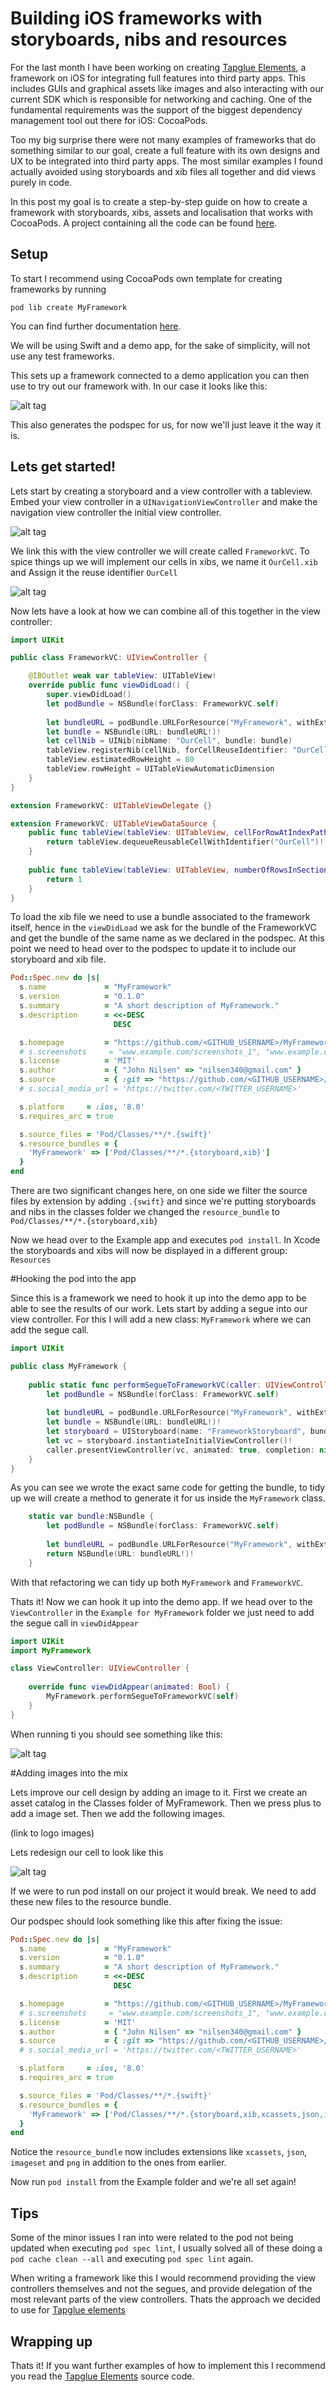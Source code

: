 # Building iOS frameworks with storyboards, nibs and resources

For the last month I have been working on creating [Tapglue Elements](https://github.com/tapglue/elements-ios), a framework on iOS for integrating full features into third party apps. This includes GUIs and graphical assets like images and also interacting with our current SDK which is responsible for networking and caching. One of the fundamental requirements was the support of the biggest dependency management tool out there for iOS: CocoaPods.

Too my big surprise there were not many examples of frameworks that do something similar to our goal, create a full feature with its own designs and UX to be integrated into third party apps. The most similar examples I found actually avoided using storyboards and xib files all together and did views purely in code. 

In this post my goal is to create a step-by-step guide on how to create a framework with storyboards, xibs, assets and localisation that works with CocoaPods. A project containing all the code can be found [here](https://github.com/nilsen340/ios-framework-with-storyboard).

## Setup

To start I recommend using CocoaPods own template for creating frameworks by running

`pod lib create MyFramework`

You can find further documentation [here](https://guides.cocoapods.org/making/using-pod-lib-create.html).

We will be using Swift and a demo app, for the sake of simplicity, will not use any test frameworks.

This sets up a framework connected to a demo application you can then use to try out our framework with. In our case it looks like this:

![alt tag](http://i.imgsafe.org/8b4e5cb.png)

This also generates the podspec for us, for now we'll just leave it the way it is. 

## Lets get started!

Lets start by creating a storyboard and a view controller with a tableview. Embed your view controller in a `UINavigationViewController` and make the navigation view controller the initial view controller.

![alt tag](http://i.imgsafe.org/f0c0d5d.png)

We link this with the view controller we will create  called `FrameworkVC`. To spice things up we will implement our cells in xibs, we name it `OurCell.xib` and Assign it the reuse identifier `OurCell`

![alt tag](http://i.imgsafe.org/2b0f60e.png)

Now lets have a look at how we can combine all of this together in the view controller:

```swift
import UIKit

public class FrameworkVC: UIViewController {

    @IBOutlet weak var tableView: UITableView!
    override public func viewDidLoad() {
        super.viewDidLoad()
        let podBundle = NSBundle(forClass: FrameworkVC.self)
        
        let bundleURL = podBundle.URLForResource("MyFramework", withExtension: "bundle")
        let bundle = NSBundle(URL: bundleURL!)!
        let cellNib = UINib(nibName: "OurCell", bundle: bundle)
        tableView.registerNib(cellNib, forCellReuseIdentifier: "OurCell")
        tableView.estimatedRowHeight = 80
        tableView.rowHeight = UITableViewAutomaticDimension
    }
}

extension FrameworkVC: UITableViewDelegate {}

extension FrameworkVC: UITableViewDataSource {
    public func tableView(tableView: UITableView, cellForRowAtIndexPath indexPath: NSIndexPath) -> UITableViewCell {
        return tableView.dequeueReusableCellWithIdentifier("OurCell")!
    }
    
    public func tableView(tableView: UITableView, numberOfRowsInSection section: Int) -> Int {
        return 1
    }
}
```

To load the xib file we need to use a bundle associated to the framework itself, hence in the `viewDidLoad` we ask for the bundle of the FrameworkVC and get the bundle of the same name as we declared in the podspec. At this point we need to head over to the podspec to update it to include our storyboard and xib file.

```ruby
Pod::Spec.new do |s|
  s.name             = "MyFramework"
  s.version          = "0.1.0"
  s.summary          = "A short description of MyFramework."
  s.description      = <<-DESC
                       DESC

  s.homepage         = "https://github.com/<GITHUB_USERNAME>/MyFramework"
  # s.screenshots     = "www.example.com/screenshots_1", "www.example.com/screenshots_2"
  s.license          = 'MIT'
  s.author           = { "John Nilsen" => "nilsen340@gmail.com" }
  s.source           = { :git => "https://github.com/<GITHUB_USERNAME>/MyFramework.git", :tag => s.version.to_s }
  # s.social_media_url = 'https://twitter.com/<TWITTER_USERNAME>'

  s.platform     = :ios, '8.0'
  s.requires_arc = true

  s.source_files = 'Pod/Classes/**/*.{swift}'
  s.resource_bundles = {
    'MyFramework' => ['Pod/Classes/**/*.{storyboard,xib}']
  }
end
```

There are two significant changes here, on one side we filter the source files by extension by adding `.{swift}` and since we're putting storyboards and nibs in the classes folder we changed the `resource_bundle` to `Pod/Classes/**/*.{storyboard,xib}`

Now we head over to the Example app and executes `pod install`. In Xcode the storyboards and xibs will now be displayed in a different group: `Resources`

#Hooking the pod into the app

Since this is a framework we need to hook it up into the demo app to be able to see the results of our work. Lets start by adding a segue into our view controller. For this I will add a new class: `MyFramework` where we can add the segue call.

```swift
import UIKit

public class MyFramework {
    
    public static func performSegueToFrameworkVC(caller: UIViewController) {
        let podBundle = NSBundle(forClass: FrameworkVC.self)
        
        let bundleURL = podBundle.URLForResource("MyFramework", withExtension: "bundle")
        let bundle = NSBundle(URL: bundleURL!)!
        let storyboard = UIStoryboard(name: "FrameworkStoryboard", bundle: bundle)
        let vc = storyboard.instantiateInitialViewController()!
        caller.presentViewController(vc, animated: true, completion: nil)
    }
}
```

As you can see we wrote the exact same code for getting the bundle, to tidy up we will create a method to generate it for us inside the `MyFramework` class.

```swift
    static var bundle:NSBundle {
        let podBundle = NSBundle(forClass: FrameworkVC.self)
        
        let bundleURL = podBundle.URLForResource("MyFramework", withExtension: "bundle")
        return NSBundle(URL: bundleURL!)!
    }
```

With that refactoring we can tidy up both `MyFramework` and `FrameworkVC`.

Thats it! Now we can hook it up into the demo app. If we head over to the `ViewController` in the `Example for MyFramework` folder we just need to add the segue call in `viewDidAppear`

```swift
import UIKit
import MyFramework

class ViewController: UIViewController {
    
    override func viewDidAppear(animated: Bool) {
        MyFramework.performSegueToFrameworkVC(self)
    }
}
```

When running ti you should see something like this:

![alt tag](http://i.imgsafe.org/e1b361c.png)

#Adding images into the mix

Lets improve our cell design by adding an image to it. First we create an asset catalog in the Classes folder of MyFramework. Then we press plus to add a image set. Then we add the following images.

(link to logo images)

Lets redesign our cell to look like this

![alt tag](http://i.imgsafe.org/f6dd016.png)

If we were to run pod install on our project it would break. We need to add these new files to the resource bundle.

Our podspec should look something like this after fixing the issue:

```ruby
Pod::Spec.new do |s|
  s.name             = "MyFramework"
  s.version          = "0.1.0"
  s.summary          = "A short description of MyFramework."
  s.description      = <<-DESC
                       DESC

  s.homepage         = "https://github.com/<GITHUB_USERNAME>/MyFramework"
  # s.screenshots     = "www.example.com/screenshots_1", "www.example.com/screenshots_2"
  s.license          = 'MIT'
  s.author           = { "John Nilsen" => "nilsen340@gmail.com" }
  s.source           = { :git => "https://github.com/<GITHUB_USERNAME>/MyFramework.git", :tag => s.version.to_s }
  # s.social_media_url = 'https://twitter.com/<TWITTER_USERNAME>'

  s.platform     = :ios, '8.0'
  s.requires_arc = true

  s.source_files = 'Pod/Classes/**/*.{swift}'
  s.resource_bundles = {
    'MyFramework' => ['Pod/Classes/**/*.{storyboard,xib,xcassets,json,imageset,png}']
  }
end
```

Notice the `resource_bundle` now includes extensions like `xcassets`, `json`, `imageset` and `png` in addition to the ones from earlier.

Now run `pod install` from the Example folder and we're all set again!

## Tips

Some of the minor issues I ran into were related to the pod not being updated when executing `pod spec lint`, I usually solved all of these doing a `pod cache clean --all` and executing `pod spec lint` again. 

When writing a framework like this I would recommend providing the view controllers themselves and not the segues, and provide delegation of the most relevant parts of the view controllers. Thats the approach we decided to use for [Tapglue elements](https://github.com/tapglue/Elements-ios)

## Wrapping up

Thats it! If you want further examples of how to implement this I recommend you read the [Tapglue Elements](https://github.com/tapglue/elements-ios) source code. 
